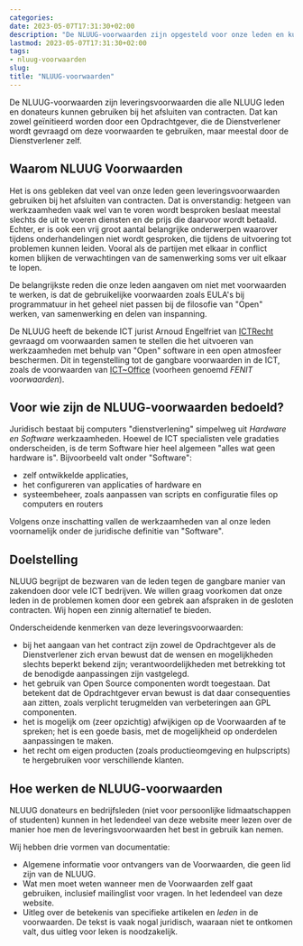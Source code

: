 ```yaml
---
categories:
date: 2023-05-07T17:31:30+02:00
description: "De NLUUG-voorwaarden zijn opgesteld voor onze leden en kunnen zij gebruiken binnen de werkzaamheden die ze voor anderen verrichten."
lastmod: 2023-05-07T17:31:30+02:00
tags:
- nluug-voorwaarden
slug:
title: "NLUUG-voorwaarden"
---
```


De NLUUG-voorwaarden zijn leveringsvoorwaarden die alle NLUUG leden en donateurs kunnen gebruiken bij het afsluiten van contracten. Dat kan zowel geïnitieerd worden door een Opdrachtgever, die de Dienstverlener wordt gevraagd om deze voorwaarden te gebruiken, maar meestal door de Dienstverlener zelf.

## Waarom NLUUG Voorwaarden
Het is ons gebleken dat veel van onze leden geen leveringsvoorwaarden gebruiken bij het afsluiten van contracten. Dat is onverstandig: hetgeen van werkzaamheden vaak wel van te voren wordt besproken beslaat meestal slechts de uit te voeren diensten en de prijs die daarvoor wordt betaald. Echter, er is ook een vrij groot aantal belangrijke onderwerpen waarover tijdens onderhandelingen niet wordt gesproken, die tijdens de uitvoering tot problemen kunnen leiden. Vooral als de partijen met elkaar in conflict komen blijken de verwachtingen van de samenwerking soms ver uit elkaar te lopen.

De belangrijkste reden die onze leden aangaven om niet met voorwaarden te werken, is dat de gebruikelijke voorwaarden zoals EULA's bij programmatuur in het geheel niet passen bij de filosofie van "Open" werken, van samenwerking en delen van inspanning.

De NLUUG heeft de bekende ICT jurist Arnoud Engelfriet van [ICTRecht](https://ictrecht.nl/) gevraagd om voorwaarden samen te stellen die het uitvoeren van werkzaamheden met behulp van "Open" software in een open atmosfeer beschermen. Dit in tegenstelling tot de gangbare voorwaarden in de ICT, zoals de voorwaarden van [ICT~Office](https://ictoffice.nl/) (voorheen genoemd *FENIT voorwaarden*).

## Voor wie zijn de NLUUG-voorwaarden bedoeld?
Juridisch bestaat bij computers "dienstverlening" simpelweg uit *Hardware en Software* werkzaamheden. Hoewel de ICT specialisten vele gradaties onderscheiden, is de term Software hier heel algemeen "alles wat geen hardware is". Bijvoorbeeld valt onder "Software":

* zelf ontwikkelde applicaties,
* het configureren van applicaties of hardware en
* systeembeheer, zoals aanpassen van scripts en configuratie files op computers en routers

Volgens onze inschatting vallen de werkzaamheden van al onze leden voornamelijk onder de juridische definitie van "Software".

## Doelstelling
NLUUG begrijpt de bezwaren van de leden tegen de gangbare manier van zakendoen door vele ICT bedrijven. We willen graag voorkomen dat onze leden in de problemen komen door een gebrek aan afspraken in de gesloten contracten. Wij hopen een zinnig alternatief te bieden.

Onderscheidende kenmerken van deze leveringsvoorwaarden:

* bij het aangaan van het contract zijn zowel de Opdrachtgever als de Dienstverlener zich ervan bewust dat de wensen en mogelijkheden slechts beperkt bekend zijn; verantwoordelijkheden met betrekking tot de benodigde aanpassingen zijn vastgelegd.
* het gebruik van Open Source componenten wordt toegestaan. Dat betekent dat de Opdrachtgever ervan bewust is dat daar consequenties aan zitten, zoals verplicht terugmelden van verbeteringen aan GPL componenten.
* het is mogelijk om (zeer opzichtig) afwijkigen op de Voorwaarden af te spreken; het is een goede basis, met de mogelijkheid op onderdelen aanpassingen te maken.
* het recht om eigen producten (zoals productieomgeving en hulpscripts) te hergebruiken voor verschillende klanten.

## Hoe werken de NLUUG-voorwaarden
NLUUG donateurs en bedrijfsleden (niet voor persoonlijke lidmaatschappen of studenten) kunnen in het ledendeel van deze website meer lezen over de manier hoe men de leveringsvoorwaarden het best in gebruik kan nemen.

Wij hebben drie vormen van documentatie:

* Algemene informatie voor ontvangers van de Voorwaarden, die geen lid zijn van de NLUUG.
* Wat men moet weten wanneer men de Voorwaarden zelf gaat gebruiken, inclusief mailinglist voor vragen. In het ledendeel van deze website.
* Uitleg over de betekenis van specifieke artikelen en *leden* in de voorwaarden. De tekst is vaak nogal juridisch, waaraan niet te ontkomen valt, dus uitleg voor leken is noodzakelijk.
